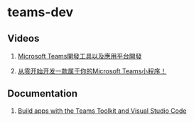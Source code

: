 # teams-dev

## Videos

1. [Microsoft Teams開發工具以及應用平台開發](https://www.youtube.com/watch?v=l2vu8h08vcw)

2. [从零开始开发一款属于你的Microsoft Teams小程序！](https://www.youtube.com/watch?v=KdzVSnFkJjE)

## Documentation

1. [Build apps with the Teams Toolkit and Visual Studio Code](https://docs.microsoft.com/en-us/microsoftteams/platform/toolkit/visual-studio-code-overview)